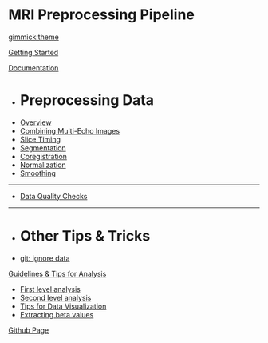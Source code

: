 <!--
  -- Name of your wiki
  -- Do NOT remove the leading `#` character.
  -->

# MRI Preprocessing Pipeline


<!--
  -- Default theme
  -- (Read: http://dynalon.github.io/mdwiki/#!customizing.md#Theme_chooser)
  -->


[gimmick:theme](spacelab)

<!-- [gimmick:theme](simplex) -->


<!--
  -- Navigation
  -- (Read: http://dynalon.github.io/mdwiki/#!quickstart.md#Adding_a_navigation)
  -->
  

[Getting Started](pages/howto_getting_started.md)

[Documentation]()

* # Preprocessing Data
* [Overview](pages/doc_overview.md)
* [Combining Multi-Echo Images](pages/doc_combining.md)
* [Slice Timing](pages/doc_slice_timing.md)
* [Segmentation](pages/doc_segmentation.md)
* [Coregistration](pages/doc_coregistration.md)
* [Normalization](pages/doc_normalization.md)
* [Smoothing](pages/doc_smoothing.md)

- - - -

* [Data Quality Checks](pages/doc_data_quality_checks.md)

- - - -

* # Other Tips & Tricks
* [git: ignore data](pages/howto_git_ignoring_folders.md)


[Guidelines & Tips for Analysis]()

* [First level analysis](pages/doc_guidelines_for_1st_level.md)
* [Second level analysis](pages/doc_guidelines_for_2nd_level.md)
* [Tips for Data Visualization](pages/doc_tips_for_data_visualization.md)
* [Extracting beta values](pages/doc_beta_values.md)

[Github Page](https://github.com/NDSLab/mri_pipeline)

<!-- A more complex navigation example: ----------------------------------------

[Menu Item 1]()

  * # SubMenu Heading 1
  * [SubMenu Item 1](pages/subitem1.md)
  * [SubMenu Item 2](pages/subitem2.md)
  - - - -
  * # SubMenu Heading 2
  * [SubMenu Item 3](pages/subitem3.md)
  - - - -
  * # SubMenu Heading 3
  * [SubMenu Item 3](pages/subitem3.md)

[Menu Item 2](pages/item2.md)

[Menu Item 3](pages/item3.md)

---------------------------------------------------------------------------- -->

<!--
  -- Change the Language
  -- Could be useful when there's more than one language wiki.
  -->

<!--
[Change the Language]()

  * [English (United States)](/en_US/)
  * [English (United Kingdom)](/en_GB/)
  * [Italian](/it/)
-->

<!--
  -- Let the user choose a theme
  -- (Read: http://dynalon.github.io/mdwiki/#!quickstart.md#Adding_a_navigation)
  -->

<!--
[gimmick:themechooser](Choose theme)
-->
